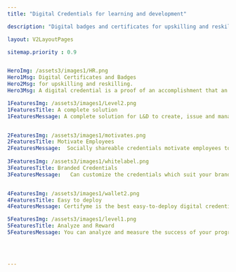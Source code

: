 ```yaml
---
title: "Digital Credentials for learning and development"

description: "Digital badges and certificates for upskilling and reskilling or any L&D program"

layout: V2LayoutPages

sitemap.priority : 0.9


HeroImg: /assets3/images1/HR.png
Hero1Msg: Digital Certificates and Badges
Hero2Msg: for upskilling and reskilling.
Hero3Msg: A digital credential is a proof of an accomplishment that an employee can showcase, access, and verify.

1FeaturesImg: /assets3/images1/Level2.png
1FeaturesTitle: A complete solution
1FeaturesMessage: A complete solution for L&D to create, issue and manage certificates, badges, letters and other immutable documents. Users can create unlimited templates in our template repository. Each template can be used for an unlimited number of users and can save to their certificate or other documents in the LBS. 


2FeaturesImg: /assets3/images1/motivates.png
2FeaturesTitle: Motivate Employees
2FeaturesMessage:  Socially shareable credentials motivate employees to complete internal training and enhance their confidence. Studies show organizations having internal badging have high internal. Employees have little incentive to work hard if they are told they cannot go to remote work or work from home due to fear of exposure. "Work from Home" is just another thing for people to avoid. There is no motivation to put in the hard work required to create a positive
                   
3FeaturesImg: /assets3/images1/whitelabel.png
3FeaturesTitle: Branded Credentials
3FeaturesMessage:   Can customize the credentials which suit your brand. To make it easy for you, we have designed a quick and easy-to-use template which contains all necessary information to get started with your branding. Our team is here to help you with any branding needs. They are experts in the field and will customize a logo, and print on a variety of materials.


4FeaturesImg: /assets3/images1/wallet2.png
4FeaturesTitle: Easy to deploy
4FeaturesMessage: Certifyme is the best easy-to-deploy digital credential platform in the segment with 40+ advanced digital credentialing features. And our dedicated team will handhold you a detailed onboarding process which makes things easy to go. You will get a personalized digital card with your mobile, email, IM and website information, just like your official ID card. 

5FeaturesImg: /assets3/images1/level1.png
5FeaturesTitle: Analyze and Reward
5FeaturesMessage: You can analyze and measure the success of your program as well as the engagement rate. The more people get engaged and participate in the program, the better the result. Once you have measured the results, you can decide on the reward. We have many rewards for you to choose from. You will have a chance to earn rewards by doing a good job. There will be a variety of rewards.
 



---
```

